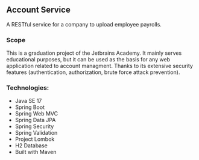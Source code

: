 ## Account Service
A RESTful service for a company to upload employee payrolls.

### Scope
This is a graduation project of the Jetbrains Academy. It mainly serves educational purposes, but it can be used as the basis for any web application related to account managment. Thanks to its extensive security features (authentication, authorization, brute force attack prevention).

### Technologies:
- Java SE 17
- Spring Boot
- Spring Web MVC
- Spring Data JPA
- Spring Security
- Spring Validation
- Project Lombok
- H2 Database
- Built with Maven
